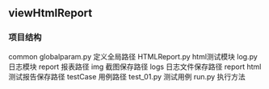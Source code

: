 ## viewHtmlReport
### 项目结构
common
globalparam.py       定义全局路径
HTMLReport.py        html测试模块
log.py               日志模块
report               报表路径
img                  截图保存路径
logs                 日志文件保存路径
report               html测试报告保存路径
testCase             用例路径
test_01.py           测试用例
run.py               执行方法
